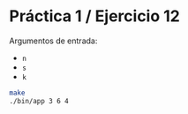 # Práctica 1 / Ejercicio 12

Argumentos de entrada:
- `n`
- `s`
- `k`

```bash
make
./bin/app 3 6 4
```
